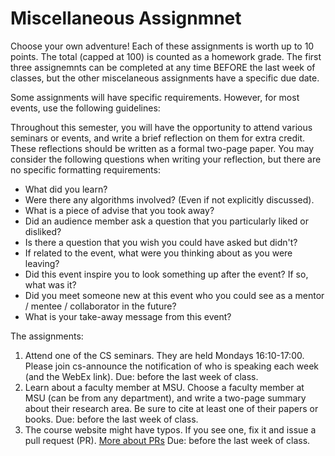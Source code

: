 # Miscellaneous Assignmnet 

Choose your own adventure!  Each of these assignments is worth up to 10 points.
The total (capped at 100) is counted as a homework grade.  The first three
assignemnts can be completed at any time BEFORE the last week of classes, but
the other miscelaneous assignments have a specific due date.

Some assignments will have specific requirements.  However, for most events, use
the following guidelines:

Throughout this semester, you will have the opportunity to attend various
seminars or events, and write a brief reflection on them for extra credit.
These reflections should be written as a formal two-page paper.  You may
consider the following questions when writing your reflection, but there are no
specific formatting requirements:

* What did you learn?
* Were there any algorithms involved? (Even if not explicitly discussed).
* What is a piece of advise that you took away?
* Did an audience member ask a question that you particularly liked or disliked?
* Is there a question that you wish you could have asked but didn't?
* If related to the event, what were you thinking about as you were leaving?
* Did this event inspire you to look something up after the event? If so, what
  was it?
* Did you meet someone new at this event who you could see as a mentor / mentee
  / collaborator in the future?
* What is your take-away message from this event?


The assignments:

1. Attend one of the CS seminars. They are held Mondays 16:10-17:00.  Please
   join cs-announce the notification of who is speaking each week (and the WebEx
   link).  Due: before the last week of class.
2. Learn about a faculty member at MSU.  Choose a faculty member at MSU (can be
   from any department), and write a two-page summary about their research area.
   Be sure to cite at least one of their papers or books. Due: before the last
   week of class.
3. The course website might have typos.  If you see one, fix it and issue a pull
   request (PR). [More about
   PRs](https://www.atlassian.com/git/tutorials/making-a-pull-request) Due:
   before the last week of class.

